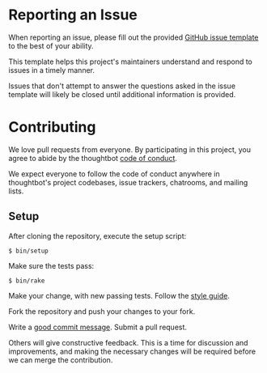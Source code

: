 # Reporting an Issue

When reporting an issue, please fill out the provided
[GitHub issue template][template] to the best of your ability.

This template helps this project's maintainers understand and respond to issues
in a timely manner.

Issues that don't attempt to answer the questions asked in the issue template
will likely be closed until additional information is provided.

[template]: .github/ISSUE_TEMPLATE.md

# Contributing

We love pull requests from everyone.
By participating in this project,
you agree to abide by the thoughtbot [code of conduct].

  [code of conduct]: https://thoughtbot.com/open-source-code-of-conduct

We expect everyone to follow the code of conduct
anywhere in thoughtbot's project codebases,
issue trackers, chatrooms, and mailing lists.

## Setup

After cloning the repository, execute the setup script:

    $ bin/setup

Make sure the tests pass:

    $ bin/rake

Make your change, with new passing tests. Follow the [style guide][style].

  [style]: https://github.com/thoughtbot/guides/tree/master/style

Fork the repository and push your changes to your fork.

Write a [good commit message][commit]. Submit a pull request.

  [commit]: http://tbaggery.com/2008/04/19/a-note-about-git-commit-messages.html

Others will give constructive feedback.
This is a time for discussion and improvements,
and making the necessary changes will be required before we can
merge the contribution.
